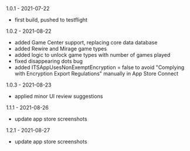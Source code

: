 1.0.1 - 2021-07-22
- first build, pushed to testflight

1.0.2 - 2021-08-22
- added Game Center support, replacing core data database
- added Rewire and Mirage game types
- added logic to unlock game types with number of games played
- fixed disappearing dots bug
- added ITSAppUsesNonExemptEncryption = false to avoid "Complying with Encryption Export Regulations" manually in App Store Connect

1.0.3 - 2021-08-23
- applied minor UI review suggestions

1.1.1 - 2021-08-26
- update app store screenshots

1.2.1 - 2021-08-27
- update app store screenshots